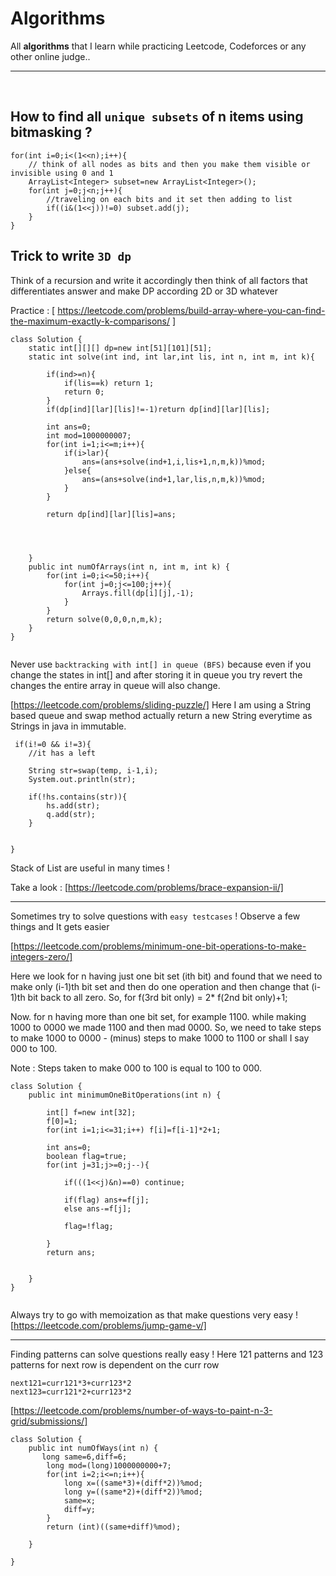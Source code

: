 # Algorithms

All **algorithms** that I learn while practicing Leetcode, Codeforces or any other online judge..    

---
<br>




## How to find all `unique subsets` of n items using bitmasking ?


```
for(int i=0;i<(1<<n);i++){
    // think of all nodes as bits and then you make them visible or invisible using 0 and 1
    ArrayList<Integer> subset=new ArrayList<Integer>();
    for(int j=0;j<n;j++){ 
        //traveling on each bits and it set then adding to list
        if((i&(1<<j))!=0) subset.add(j);
    }
}
```


## Trick to write `3D dp`

Think of a recursion and write it accordingly then think of all factors that differentiates answer and make DP according 2D or 3D whatever

Practice : [ https://leetcode.com/problems/build-array-where-you-can-find-the-maximum-exactly-k-comparisons/ ]


```
class Solution {
    static int[][][] dp=new int[51][101][51];
    static int solve(int ind, int lar,int lis, int n, int m, int k){
        
        if(ind>=n){
            if(lis==k) return 1;
            return 0;
        }
        if(dp[ind][lar][lis]!=-1)return dp[ind][lar][lis];
        
        int ans=0;
        int mod=1000000007;
        for(int i=1;i<=m;i++){
            if(i>lar){
                ans=(ans+solve(ind+1,i,lis+1,n,m,k))%mod;
            }else{
                ans=(ans+solve(ind+1,lar,lis,n,m,k))%mod;
            }
        }
        
        return dp[ind][lar][lis]=ans;
        
        
        
        
    }
    public int numOfArrays(int n, int m, int k) {
        for(int i=0;i<=50;i++){
            for(int j=0;j<=100;j++){
                Arrays.fill(dp[i][j],-1);
            }
        }
        return solve(0,0,0,n,m,k);
    }
}


```

Never use `backtracking with int[] in queue (BFS)` because even if you change the states in int[] and after storing it in queue you try revert the changes the entire array in queue will also change. 

[https://leetcode.com/problems/sliding-puzzle/] Here I am using a String based queue and swap method actually return a new String everytime as Strings in java in immutable.

```
 if(i!=0 && i!=3){
    //it has a left
    
    String str=swap(temp, i-1,i);
    System.out.println(str);
    
    if(!hs.contains(str)){
        hs.add(str);
        q.add(str);
    }
    
    
}
```
Stack of List<String> are useful in many times !

Take a look : [https://leetcode.com/problems/brace-expansion-ii/] 

-----
Sometimes try to solve questions with `easy testcases` ! Observe a few things and It gets easier 

[https://leetcode.com/problems/minimum-one-bit-operations-to-make-integers-zero/]

Here we look for n having just one bit set (ith bit) and found that we need to make only (i-1)th bit set and then do one operation and then change that (i-1)th bit back to all zero. So, for f(3rd bit only) = 2* f(2nd bit only)+1;

Now. for n having more than one bit set, for example 1100. while making 1000 to 0000 we made 1100 and then mad 0000. So, we need to take steps to make 1000 to 0000 - (minus) steps to make 1000 to 1100 or shall I say 000 to 100.

Note : Steps taken to make 000 to 100 is equal to 100 to 000.

```
class Solution {
    public int minimumOneBitOperations(int n) {
        
        int[] f=new int[32];
        f[0]=1;
        for(int i=1;i<=31;i++) f[i]=f[i-1]*2+1;
        
        int ans=0;
        boolean flag=true;
        for(int j=31;j>=0;j--){
            
            if(((1<<j)&n)==0) continue;
            
            if(flag) ans+=f[j];
            else ans-=f[j];
            
            flag=!flag;            
            
        }
        return ans;
        
        
    }
}


```


Always try to go with memoization as that make questions very easy !
[https://leetcode.com/problems/jump-game-v/]

-----

Finding patterns can solve questions really easy ! Here 121 patterns and 123 patterns for next row is dependent on the curr row
```
next121=curr121*3+curr123*2
next123=curr121*2+curr123*2
```
[https://leetcode.com/problems/number-of-ways-to-paint-n-3-grid/submissions/]

```
class Solution {
    public int numOfWays(int n) {
       long same=6,diff=6;
        long mod=(long)1000000000+7;
        for(int i=2;i<=n;i++){
            long x=((same*3)+(diff*2))%mod;
            long y=((same*2)+(diff*2))%mod;
            same=x;
            diff=y;
        }
        return (int)((same+diff)%mod);
        
    }
   
}
```




